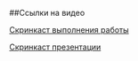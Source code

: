##Ссылки на видео

 [Скринкаст выполнения работы](https://youtu.be/bnRq4LoZNeg)
 
 [Скринкаст презентации](https://youtu.be/NhTrv6DePWw)
